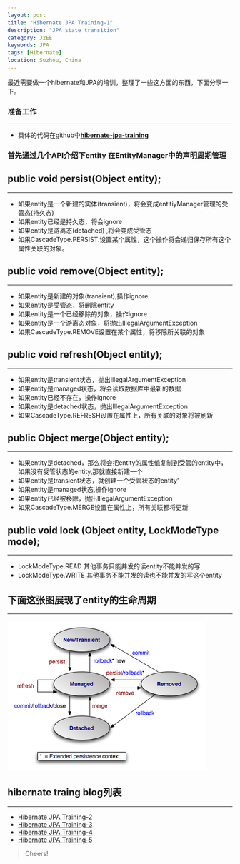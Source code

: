 ```yaml
---
layout: post
title: "Hibernate JPA Training-1"
description: "JPA state transition"
category: J2EE 
keywords: JPA
tags: [Hibernate]
location: Suzhou, China
---
```


最近需要做一个hibernate和JPA的培训，整理了一些这方面的东西，下面分享一下。

### 准备工作
---

- 具体的代码在github中[**hibernate-jpa-training**](https://github.com/tim-tang/hibernate-jpa-training)

### 首先通过几个API介绍下entity 在EntityManager中的声明周期管理

## public void persist(Object entity); 
---

- 如果entity是一个新建的实体(transient)，将会变成entitiyManager管理的受管态(持久态)
- 如果entity已经是持久态，将会ignore
- 如果entity是游离态(detached) ,将会变成受管态
- 如果CascadeType.PERSIST.设置某个属性，这个操作将会递归保存所有这个属性关联的对象。

## public void remove(Object entity);
---

- 如果entity是新建的对象(transient),操作ignore
- 如果entity是受管态，将删除entity
- 如果entity是一个已经移除的对象，操作ignore
- 如果entity是一个游离态对象，将抛出IllegalArgumentException
- 如果CascadeType.REMOVE设置在某个属性，将移除所关联的对象

## public void refresh(Object entity);
---

- 如果entity是transient状态，抛出IllegalArgumentException
- 如果entity是managed状态，将会读取数据库中最新的数据
- 如果entity已经不存在，操作ignore
- 如果entity是detached状态，抛出IllegalArgumentException
- 如果CascadeType.REFRESH设置在属性上，所有关联的对象将被刷新

## public Object merge(Object entity);
---

- 如果entity是detached，那么将会把entity的属性值复制到受管的entity中，如果没有受管状态的entity,那就直接新建一个
- 如果entity是transient状态，就创建一个受管状态的entity'
- 如果entity是managed状态,操作ignore
- 如果entity已经被移除，抛出IllegalArgumentException
- 如果CascadeType.MERGE设置在属性上，所有关联都将更新

## public void lock (Object entity, LockModeType mode);
---

- LockModeType.READ 其他事务只能并发的读entity不能并发的写
- LockModeType.WRITE 其他事务不能并发的读也不能并发的写这个entity

##  下面这张图展现了entity的生命周期
---

![JPA-state-transition](/images/post/jpa-state-transitions.png)


## hibernate traing blog列表
---
- [Hibernate JPA Training-2](http://timtang.me/blog/2013/03/29/hibernate-training-2/)
- [Hibernate JPA Training-3](http://timtang.me/blog/2013/03/30/hibernate-training-3/)
- [Hibernate JPA Training-4](http://timtang.me/blog/2013/03/30/hibernate-training-4/)
- [Hibernate JPA Training-5](http://timtang.me/blog/2013/03/30/hibernate-training-5/)

> Cheers!
